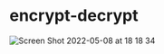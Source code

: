 # encrypt-decrypt
![Screen Shot 2022-05-08 at 18 18 34](https://user-images.githubusercontent.com/9613461/167352944-f9528c61-4892-46d6-8727-ecb7a05acbc5.png)
